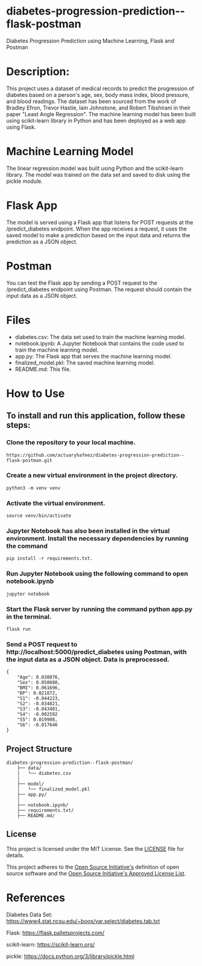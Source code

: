 # diabetes-progression-prediction--flask-postman
Diabetes Progression Prediction using Machine Learning, Flask and Postman

# Description: 
This project uses a dataset of medical records to predict the progression of diabetes based on a person's age, sex, body mass index, blood pressure, and blood readings. The dataset has been sourced from the work of Bradley Efron, Trevor Hastie, Iain Johnstone, and Robert Tibshirani in their paper "Least Angle Regression". The machine learning model has been built using scikit-learn library in Python and has been deployed as a web app using Flask.


# Machine Learning Model
The linear regression model was built using Python and the scikit-learn library. The model was trained on the data set and saved to disk using the pickle module.

# Flask App
The model is served using a Flask app that listens for POST requests at the /predict_diabetes endpoint. When the app receives a request, it uses the saved model to make a prediction based on the input data and returns the prediction as a JSON object.

# Postman
You can test the Flask app by sending a POST request to the /predict_diabetes endpoint using Postman. The request should contain the input data as a JSON object.

# Files
* diabetes.csv: The data set used to train the machine learning model.
* notebook.ipynb: A Jupyter Notebook that contains the code used to train the machine learning model.
* app.py: The Flask app that serves the machine learning model.
* finalized_model.pkl: The saved machine learning model.
* README.md: This file.

# How to Use
## To install and run this application, follow these steps:

### Clone the repository to your local machine.
    https://github.com/actuaryhafeez/diabetes-progression-prediction--flask-postman.git
### Create a new virtual environment in the project directory.
    python3 -m venv venv
### Activate the virtual environment. 
    source venv/bin/activate
### Jupyter Notebook has also been installed in the virtual environment. Install the necessary dependencies by running the command
    pip install -r requirements.txt.
### Run Jupyter Notebook using the following command to open notebook.ipynb
    jupyter notebook
### Start the Flask server by running the command python app.py in the terminal.
    flask run
### Send a POST request to http://localhost:5000/predict_diabetes using Postman, with the input data as a JSON object. Data is preprocessed. 

    {
        "Age": 0.038076,
        "Sex": 0.050680,
        "BMI": 0.061696,
        "BP": 0.021872,
        "S1": -0.044223,
        "S2": -0.034821,
        "S3": -0.043401,
        "S4": -0.002592
        "S5": 0.019908,
        "S6": -0.017646
    }

## Project Structure 

    diabetes-progression-prediction--flask-postman/
        ├── data/
        |   └── diabetes.csv
        │   
        ├── model/
        │   └── finalized_model.pkl
        ├── app.py/
        │  
        ├── notebook.ipynb/
        ├── requirements.txt/
        ├── README.md/

## License

This project is licensed under the MIT License. See the [LICENSE](LICENSE) file for details.

This project adheres to the [Open Source Initiative's](https://opensource.org) definition of open source software and the [Open Source Initiative's Approved License List](https://opensource.org/licenses/alphabetical).


# References

Diabetes Data Set: https://www4.stat.ncsu.edu/~boos/var.select/diabetes.tab.txt

Flask: https://flask.palletsprojects.com/

scikit-learn: https://scikit-learn.org/

pickle: https://docs.python.org/3/library/pickle.html
